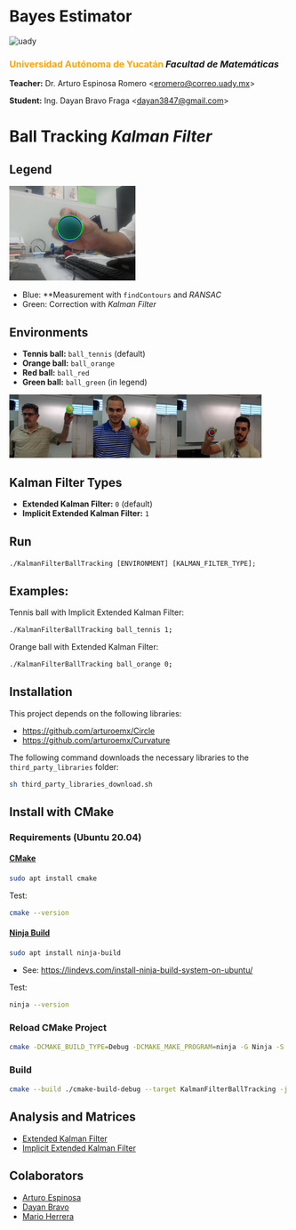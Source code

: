 # Bayes Estimator

<img src="https://uady.mx/assets/img/logo_uady.svg" width="15%" alt="uady">

### <font color='orange'>Universidad Autónoma de Yucatán</font> _Facultad de Matemáticas_

**Teacher:** Dr. Arturo Espinosa Romero <[eromero@correo.uady.mx](mailto:eromero@correo.uady.mx)>

**Student:** Ing. Dayan Bravo Fraga <[dayan3847@gmail.com](mailto:dayan3847@gmail.com)>

# Ball Tracking *Kalman Filter*

## Legend

<img alt="ball_green" src="doc/ex_ball_green.png" width="45%"/>

* Blue: **Measurement with `findContours` and *RANSAC*
* Green: Correction with *Kalman Filter*

## Environments

* **Tennis ball:** `ball_tennis` (default)
* **Orange ball:** `ball_orange`
* **Red ball:** `ball_red`
* **Green ball:** `ball_green` (in legend)

<img alt="ball_green" src="doc/ex_ball_tennis.png" width="30%"/><img alt="ball_green" src="doc/ex_ball_orange.png" width="30%"/><img alt="ball_green" src="doc/ex_ball_red.png" width="30%"/>

## Kalman Filter Types

* **Extended Kalman Filter:** `0` (default)
* **Implicit Extended Kalman Filter:** `1`

## Run

`./KalmanFilterBallTracking [ENVIRONMENT] [KALMAN_FILTER_TYPE];`

## Examples:

Tennis ball with Implicit Extended Kalman Filter:

```sh
./KalmanFilterBallTracking ball_tennis 1;
```

Orange ball with Extended Kalman Filter:

```sh
./KalmanFilterBallTracking ball_orange 0;
```

## Installation

This project depends on the following libraries:

* https://github.com/arturoemx/Circle
* https://github.com/arturoemx/Curvature

The following command downloads the necessary libraries to the `third_party_libraries` folder:

```sh
sh third_party_libraries_download.sh
```

## Install with CMake

### Requirements (Ubuntu 20.04)

#### [CMake](https://cmake.org/)

```sh
sudo apt install cmake
```

Test:

```sh
cmake --version
```

#### [Ninja Build](https://ninja-build.org/)

```sh
sudo apt install ninja-build
```

* See: https://lindevs.com/install-ninja-build-system-on-ubuntu/

Test:

```sh
ninja --version
```

### Reload CMake Project

```sh
cmake -DCMAKE_BUILD_TYPE=Debug -DCMAKE_MAKE_PROGRAM=ninja -G Ninja -S ./ -B ./cmake-build-debug
```

### Build

```sh
cmake --build ./cmake-build-debug --target KalmanFilterBallTracking -j 6
```

## Analysis and Matrices

* [Extended Kalman Filter](doc/ball_tracking_kalman_filter_extended.ipynb)
* [Implicit Extended Kalman Filter](doc/ball_tracking_kalman_filter_extended_implicit.ipynb)

## Colaborators

* [Arturo Espinosa](https://github.com/arturoemx)
* [Dayan Bravo](https://github.com/dayan3847)
* [Mario Herrera](https://github.com/mario-infor)
